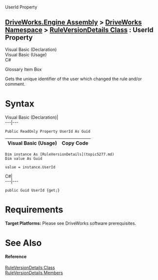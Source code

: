 UserId Property   
  
[DriveWorks.Engine Assembly](topic2156.md) > [DriveWorks Namespace](topic2159.md) > [RuleVersionDetails Class](topic5277.md) : UserId Property  
---  
  
Visual Basic (Declaration)    
Visual Basic (Usage)    
C# 

Glossary Item Box

Gets the unique identifier of the user which changed the rule and/or comment. 

# Syntax

Visual Basic (Declaration)|   
---|---  
      
    
    Public ReadOnly Property UserId As Guid  
  
Visual Basic (Usage)| Copy Code  
---|---  
      
    
    Dim instance As [RuleVersionDetails](topic5277.md)
    Dim value As Guid
     
    value = instance.UserId  
  
C#|   
---|---  
      
    
    public Guid UserId {get;}  
  
# Requirements

**Target Platforms:** Please see DriveWorks software prerequisites.

# See Also

#### Reference

[RuleVersionDetails Class](topic5277.md)   
[RuleVersionDetails Members](topic5278.md)


